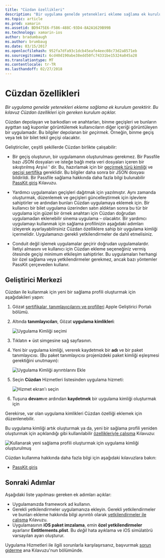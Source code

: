 ```yaml
---
title: "Cüzdan özellikleri"
description: "Bir uygulama genelde yetenekleri ekleme sağlama ek kurulum gerektirir. Bu kılavuz Cüzdan özellikleri için gereken kurulum açıklar."
ms.topic: article
ms.prod: xamarin
ms.assetid: BD9475E6-F586-488C-93D4-8A2A1629B99B
ms.technology: xamarin-ios
author: bradumbaugh
ms.author: brumbaug
ms.date: 03/15/2017
ms.openlocfilehash: 952fa7dfa93c1dcb45eafe4eec08c73d2a8571eb
ms.sourcegitcommit: 6cd40d190abe38edd50fc74331be15324a845a28
ms.translationtype: MT
ms.contentlocale: tr-TR
ms.lasthandoff: 02/27/2018
---
```

# <a name="wallet-capabilities"></a>Cüzdan özellikleri

_Bir uygulama genelde yetenekleri ekleme sağlama ek kurulum gerektirir. Bu kılavuz Cüzdan özellikleri için gereken kurulum açıklar._

Cüzdan depolayan ve barkodları ve anahtarları, binme geçişleri ve bunların aygıttan sağ kuponlar görüntülemek kullanıcıların diğer içeriği görüntüleyen bir uygulamadır. Bu bilgiler depolanan bir _geçirmek_. Örneğin, binme geçiş veya tek bir bilet tekil geçişi olacaktır. 

Geliştiriciler, çeşitli şekillerde Cüzdan birlikte çalışabilir:

*   Bir geçiş oluşturun, bir uygulamanın oluşturulması gerekmez. Bir Passfile bazı JSON dosyaları ve isteğe bağlı meta veri dosyaları içeren bir sıkıştırılmış Arşivi ' dir. Bu, hazırlamak için bir [geçirmek türü kimliği](~/ios/platform/passkit.md) ve [geçişi sertifika](~/ios/platform/passkit.md) gereklidir. Bu bilgiler daha sonra bir JSON dosyası bildirildi. Bir Passfile sağlama hakkında daha fazla bilgi bulunabilir [PassKit giriş](~/ios/platform/passkit.md) Kılavuzu.

*   Yardımcı uygulamaları geçişleri dağıtmak için yazılmıştır. Aynı zamanda oluşturmak, düzenlemek ve geçişleri güncelleştirmek için işlevlere sahiptirler ve ardından bunları Cüzdan uygulamaya eklemek için. Bir kullanıcı bir bilet uygulama üzerinden satın aldıktan sonra bu tür bir uygulama için güzel bir örnek anahtarı için Cüzdan doğrudan uygulamadan eklenebilir sinema uygulama – olacaktır. Bir yardımcı uygulamayı kullanmak için sağlama profilinizin aşağıdaki adımları izleyerek ayarlayabilirsiniz Cüzdan özelliklere sahip bir uygulama kimliği içermelidir. Uygulamanızı gerekli yetkilendirmeler de dahil etmelisiniz.

*   Conduit değil işlemek uygulamalar geçirir doğrudan uygulamalardır. İletiyi almasını ve kullanıcı için Cüzdan ekleme seçeneğiniz vermiş ötesinde geçişi minimum etkileşim sahiptirler. Bu uygulamaları herhangi bir özel sağlama veya yetkilendirmeler gerekmez, ancak bazı yöntemler PassKit çerçeveden kullanır.

## <a name="developer-center"></a>Geliştirici Merkezi

Cüzdan ile kullanmak için yeni bir sağlama profili oluşturmak için aşağıdakileri yapın:

1.  Gözat [sertifikalar, tanımlayıcılarını ve profilleri](https://developer.apple.com/account/ios/certificate/) Apple Geliştirici Portalı bölümü.
2.  Altında **tanımlayıcıları**, Gözat **uygulama kimlikleri**: 
    
    ![Uygulama Kimliği seçimi](wallet-capabilities-images/image17.png)

3.  Tıklatın  **+**  üst simgesine sağ sayfasının.
4.  Yeni bir uygulama kimliği, vererek kaydetmek bir **adı** ve bir paket tanımlayıcısı. (Bu paket tanımlayıcısı projenizdeki paket kimliği eşleşmesi gerektiğini unutmayın):
   
    ![Uygulama Kimliği ayrıntılarını Ekle](wallet-capabilities-images/image18.png)

5.  Seçin **Cüzdan** Hizmetleri listesinden uygulama hizmeti:
    
    ![Hizmet ekran'ı seçin](wallet-capabilities-images/image19.png)

6.  Tuşuna **devam**ve ardından **kaydetmek** bir uygulama kimliği oluşturmak için

Gerekirse, var olan uygulama kimlikleri Cüzdan özelliği eklemek için düzenlenebilir.

Bu uygulama kimliği artık oluşturmak ya da, yeni bir sağlama profili yeniden oluşturmak için açıklandığı gibi kullanılabilir [özellikleriyle çalışma](~/ios/deploy-test/provisioning/capabilities/index.md) Kılavuzu:

![Kullanarak yeni sağlama profili oluşturmak için uygulama kimliği oluşturulmuş](wallet-capabilities-images/image20.png)


Cüzdan kullanma hakkında daha fazla bilgi için aşağıdaki kılavuzlara bakın:

*   [PassKit giriş](~/ios/platform/passkit.md)
 
## <a name="next-steps"></a>Sonraki Adımlar
 
Aşağıdaki liste yapılması gereken ek adımları açıklar:

* Uygulamanızda framework ad kullanın.
* Gerekli yetkilendirmeler uygulamanıza ekleyin. Gerekli yetkilendirmeler ve bunları ekleme hakkında bilgi ayrıntılı olarak [yetkilendirmeler ile çalışma](~/ios/deploy-test/provisioning/entitlements.md) Kılavuzu.
* Uygulamasının **iOS paket imzalama**, emin **özel yetkilendirmeler** ayarlanır **Entitlements.plist**. Bu _değil_ hata ayıklama ve iOS simülatörü varsayılan ayarı oluşturur.

Uygulama Hizmetleri ile ilgili sorunlarla karşılaşırsanız, başvurmak [sorun giderme](~/ios/deploy-test/provisioning/capabilities/index.md) ana Kılavuzu'nun bölümünde.